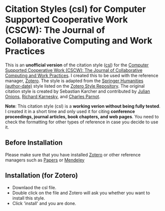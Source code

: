 # Citation Styles (csl) for Computer Supported Cooperative Work (CSCW): The Journal of Collaborative Computing and Work Practices
This is an **unofficial version** of the citation style ([csl](http://citationstyles.org/)) for the [Computer Supported Cooperative Work (CSCW): The Journal of Collaborative Computing and Work Practices](http://www.springer.com/computer/journal/10606). I created this to be used with the reference manager, [Zotero](https://www.zotero.org/). The style is adapted from the [Springer Humanities (author-date)](https://www.zotero.org/styles/springer-humanities-author-date) style listed on the [Zotero Style Repository](https://www.zotero.org/styles). The original citation style is created by Sebastian Karcher and contributed by [Julian Onions](maito:julian.onions@gmail.com), [Richard Karnesky](http://arc.nucapt.northwestern.edu/Richard_Karnesky), and [Charles Parnot](http://twitter.com/cparnot).

**Note**: This citation style (csl) is a **working verion without being fully tested**. I created it in a short time and only used it for citing **conference proceedings, journal articles, book chapters, and web pages**. You need to check the formatting for other types of reference in case you decide to use it.

## Before Installation
Please make sure that you have installed [Zotero](https://www.zotero.org/) or other reference managers such as [Papers](http://papersapp.com/) or [Mendeley](https://www.mendeley.com//)

## Installation (for Zotero)
- Downlaod the csl file.
- Double click on the file and Zotero will ask you whether you want to install this style.
- Click 'install' and you are done.
